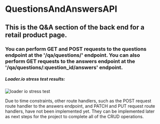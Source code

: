 # QuestionsAndAnswersAPI

## This is the Q&A section of the back end for a retail product page. 

### You can perform GET and POST requests to the questions endpoint at the '/qa/questions/' endpoint. You can also perform GET requests to the answers endpoint at the '/qa/questions/:question_id/answers' endpoint. 

##### Loader.io stress test results:

![loader io stress test](https://user-images.githubusercontent.com/73567333/125581792-da6d9e64-3b4c-4514-8b0e-2eb731562228.png)

Due to time constraints, other route handlers, such as the POST request route handler to the answers endpoint, and PATCH and PUT request route handlers, have not been implemented yet. They can be implemented later as next steps for the project to complete all of the CRUD operations. 
